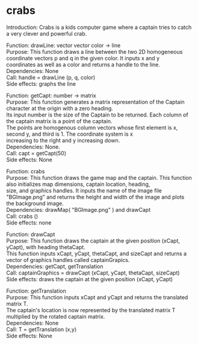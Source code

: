 # crabs
Introduction: Crabs is a kids computer game where a captain tries to catch a very clever and powerful crab. <br>

Function: drawLine: vector vector color -> line <br>
Purpose: This function draws a line between the two 2D homogeneous coordinate vectors p and q in the given color. It inputs x and y <br>
coordinates as well as a color and returns a handle to the line. <br>
Dependencies: None <br>
Call: handle = drawLine (p, q, color) <br>
Side effects: graphs the line <br>

Function: getCapt: number -> matrix <br>
Purpose: This function generates a matrix representation of the Captain character at the origin with a zero heading. <br>
Its input number is the size of the Captain to be returned. Each column of the captain matrix is a point of the captain. <br> 
The points are homogenous column vectors whose first element is x, second y, and third is 1. The coordinate system is x <br>
increasing to the right and y increasing down. <br>
Dependencies: None. <br>
Call: capt = getCapt(50) <br>
Side effects: None <br>

Function: crabs <br>
Purpose: This function draws the game map and the captain. This function also initializes map dimensions, captain location, heading,  <br>
size, and graphics handles. It inputs the name of the image file "BGImage.png" and returns the height and width of the image and plots  <br>
the background image.  <br>
Dependencies: drawMap( "BGImage.png" ) and drawCapt  <br>
Call: crabs ()  <br>
Side effects: none<br>

Function: drawCapt  <br>
Purpose: This function draws the captain at the given position (xCapt, yCapt), with heading thetaCapt.  <br>
This function inputs xCapt, yCapt, thetaCapt, and sizeCapt and returns a vector of graphics handles called captainGrapics.  <br>
Dependencies: getCapt, getTranslation <br>
Call: captainGraphics = drawCapt (xCapt, yCapt, thetaCapt, sizeCapt) <br>
Side effects: draws the captain at the given position (xCapt, yCapt) <br>

Function: getTranslation <br>
Purpose: This function inputs xCapt and yCapt and returns the translated matrix T.  <br>
The captain's location is now represented by the translated matrix T multiplied by the rotated captain matrix.  <br>
Dependencies: None  <br>
Call: T = getTranslation (x,y) <br>
Side effects: None <be>
